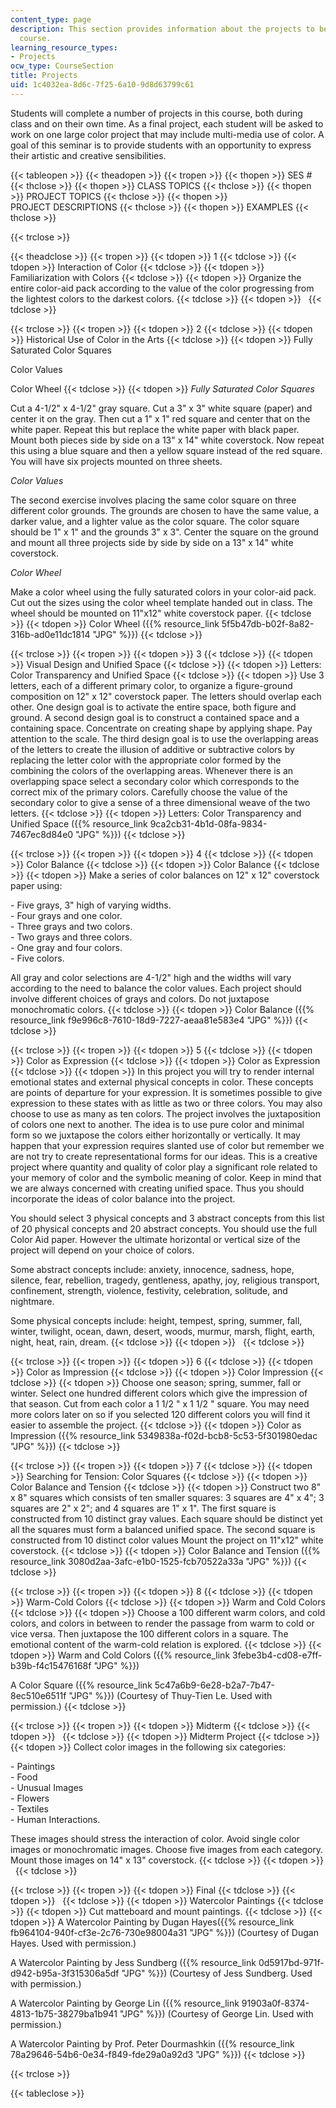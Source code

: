 ```yaml
---
content_type: page
description: This section provides information about the projects to be done for the
  course.
learning_resource_types:
- Projects
ocw_type: CourseSection
title: Projects
uid: 1c4032ea-8d6c-7f25-6a10-9d8d63799c61
---
```


Students will complete a number of projects in this course, both during class and on their own time. As a final project, each student will be asked to work on one large color project that may include multi-media use of color. A goal of this seminar is to provide students with an opportunity to express their artistic and creative sensibilities.

{{< tableopen >}}
{{< theadopen >}}
{{< tropen >}}
{{< thopen >}}
SES #
{{< thclose >}}
{{< thopen >}}
CLASS TOPICS
{{< thclose >}}
{{< thopen >}}
PROJECT TOPICS
{{< thclose >}}
{{< thopen >}}
PROJECT DESCRIPTIONS
{{< thclose >}}
{{< thopen >}}
EXAMPLES
{{< thclose >}}

{{< trclose >}}

{{< theadclose >}}
{{< tropen >}}
{{< tdopen >}}
1
{{< tdclose >}}
{{< tdopen >}}
Interaction of Color
{{< tdclose >}}
{{< tdopen >}}
Familiarization with Colors
{{< tdclose >}}
{{< tdopen >}}
Organize the entire color-aid pack according to the value of the color progressing from the lightest colors to the darkest colors.
{{< tdclose >}}
{{< tdopen >}}
 
{{< tdclose >}}

{{< trclose >}}
{{< tropen >}}
{{< tdopen >}}
2
{{< tdclose >}}
{{< tdopen >}}
Historical Use of Color in the Arts
{{< tdclose >}}
{{< tdopen >}}
Fully Saturated Color Squares  
  
Color Values  
  
Color Wheel
{{< tdclose >}}
{{< tdopen >}}
_Fully Saturated Color Squares_  
  
Cut a 4-1/2" x 4-1/2" gray square. Cut a 3" x 3" white square (paper) and center it on the gray. Then cut a 1" x 1" red square and center that on the white paper. Repeat this but replace the white paper with black paper. Mount both pieces side by side on a 13" x 14" white coverstock. Now repeat this using a blue square and then a yellow square instead of the red square. You will have six projects mounted on three sheets.  
  
_Color Values_  
  
The second exercise involves placing the same color square on three different color grounds. The grounds are chosen to have the same value, a darker value, and a lighter value as the color square. The color square should be 1" x 1" and the grounds 3" x 3". Center the square on the ground and mount all three projects side by side by side on a 13" x 14" white coverstock.  
  
_Color Wheel_  
  
Make a color wheel using the fully saturated colors in your color-aid pack. Cut out the sizes using the color wheel template handed out in class. The wheel should be mounted on 11"x12" white coverstock paper.
{{< tdclose >}}
{{< tdopen >}}
Color Wheel ({{% resource_link 5f5b47db-b02f-8a82-316b-ad0e11dc1814 "JPG" %}})
{{< tdclose >}}

{{< trclose >}}
{{< tropen >}}
{{< tdopen >}}
3
{{< tdclose >}}
{{< tdopen >}}
Visual Design and Unified Space
{{< tdclose >}}
{{< tdopen >}}
Letters: Color Transparency and Unified Space
{{< tdclose >}}
{{< tdopen >}}
Use 3 letters, each of a different primary color, to organize a figure-ground composition on 12" x 12" coverstock paper. The letters should overlap each other. One design goal is to activate the entire space, both figure and ground. A second design goal is to construct a contained space and a containing space. Concentrate on creating shape by applying shape. Pay attention to the scale. The third design goal is to use the overlapping areas of the letters to create the illusion of additive or subtractive colors by replacing the letter color with the appropriate color formed by the combining the colors of the overlapping areas. Whenever there is an overlapping space select a secondary color which corresponds to the correct mix of the primary colors. Carefully choose the value of the secondary color to give a sense of a three dimensional weave of the two letters.
{{< tdclose >}}
{{< tdopen >}}
Letters: Color Transparency and Unified Space ({{% resource_link 9ca2cb31-4b1d-08fa-9834-7467ec8d84e0 "JPG" %}})
{{< tdclose >}}

{{< trclose >}}
{{< tropen >}}
{{< tdopen >}}
4
{{< tdclose >}}
{{< tdopen >}}
Color Balance
{{< tdclose >}}
{{< tdopen >}}
Color Balance
{{< tdclose >}}
{{< tdopen >}}
Make a series of color balances on 12" x 12" coverstock paper using:  
  
\- Five grays, 3" high of varying widths.  
\- Four grays and one color.  
\- Three grays and two colors.  
\- Two grays and three colors.  
\- One gray and four colors.  
\- Five colors.  
  
All gray and color selections are 4-1/2" high and the widths will vary according to the need to balance the color values. Each project should involve different choices of grays and colors. Do not juxtapose monochromatic colors.
{{< tdclose >}}
{{< tdopen >}}
Color Balance ({{% resource_link f9e996c8-7610-18d9-7227-aeaa81e583e4 "JPG" %}})
{{< tdclose >}}

{{< trclose >}}
{{< tropen >}}
{{< tdopen >}}
5
{{< tdclose >}}
{{< tdopen >}}
Color as Expression
{{< tdclose >}}
{{< tdopen >}}
Color as Expression
{{< tdclose >}}
{{< tdopen >}}
In this project you will try to render internal emotional states and external physical concepts in color. These concepts are points of departure for your expression. It is sometimes possible to give expression to these states with as little as two or three colors. You may also choose to use as many as ten colors. The project involves the juxtaposition of colors one next to another. The idea is to use pure color and minimal form so we juxtapose the colors either horizontally or vertically. It may happen that your expression requires slanted use of color but remember we are not try to create representational forms for our ideas. This is a creative project where quantity and quality of color play a significant role related to your memory of color and the symbolic meaning of color. Keep in mind that we are always concerned with creating unified space. Thus you should incorporate the ideas of color balance into the project.  
  
You should select 3 physical concepts and 3 abstract concepts from this list of 20 physical concepts and 20 abstract concepts. You should use the full Color Aid paper. However the ultimate horizontal or vertical size of the project will depend on your choice of colors.  
  
Some abstract concepts include: anxiety, innocence, sadness, hope, silence, fear, rebellion, tragedy, gentleness, apathy, joy, religious transport, confinement, strength, violence, festivity, celebration, solitude, and nightmare.  
  
Some physical concepts include: height, tempest, spring, summer, fall, winter, twilight, ocean, dawn, desert, woods, murmur, marsh, flight, earth, night, heat, rain, dream.
{{< tdclose >}}
{{< tdopen >}}
 
{{< tdclose >}}

{{< trclose >}}
{{< tropen >}}
{{< tdopen >}}
6
{{< tdclose >}}
{{< tdopen >}}
Color as Impression
{{< tdclose >}}
{{< tdopen >}}
Color Impression
{{< tdclose >}}
{{< tdopen >}}
Choose one season; spring, summer, fall or winter. Select one hundred different colors which give the impression of that season. Cut from each color a 1 1/2 " x 1 1/2 " square. You may need more colors later on so if you selected 120 different colors you will find it easier to assemble the project.
{{< tdclose >}}
{{< tdopen >}}
Color as Impression ({{% resource_link 5349838a-f02d-bcb8-5c53-5f301980edac "JPG" %}})
{{< tdclose >}}

{{< trclose >}}
{{< tropen >}}
{{< tdopen >}}
7
{{< tdclose >}}
{{< tdopen >}}
Searching for Tension: Color Squares
{{< tdclose >}}
{{< tdopen >}}
Color Balance and Tension
{{< tdclose >}}
{{< tdopen >}}
Construct two 8" x 8" squares which consists of ten smaller squares: 3 squares are 4" x 4"; 3 squares are 2" x 2"; and 4 squares are 1" x 1". The first square is constructed from 10 distinct gray values. Each square should be distinct yet all the squares must form a balanced unified space. The second square is constructed from 10 distinct color values Mount the project on 11"x12" white coverstock.
{{< tdclose >}}
{{< tdopen >}}
Color Balance and Tension ({{% resource_link 3080d2aa-3afc-e1b0-1525-fcb70522a33a "JPG" %}})
{{< tdclose >}}

{{< trclose >}}
{{< tropen >}}
{{< tdopen >}}
8
{{< tdclose >}}
{{< tdopen >}}
Warm-Cold Colors
{{< tdclose >}}
{{< tdopen >}}
Warm and Cold Colors
{{< tdclose >}}
{{< tdopen >}}
Choose a 100 different warm colors, and cold colors, and colors in between to render the passage from warm to cold or vice versa. Then juxtapose the 100 different colors in a square. The emotional content of the warm-cold relation is explored.
{{< tdclose >}}
{{< tdopen >}}
Warm and Cold Colors ({{% resource_link 3febe3b4-cd08-e7ff-b39b-f4c15476168f "JPG" %}})  
  
A Color Square ({{% resource_link 5c47a6b9-6e28-b2a7-7b47-8ec510e6511f "JPG" %}}) (Courtesy of Thuy-Tien Le. Used with permission.)
{{< tdclose >}}

{{< trclose >}}
{{< tropen >}}
{{< tdopen >}}
Midterm
{{< tdclose >}}
{{< tdopen >}}
 
{{< tdclose >}}
{{< tdopen >}}
Midterm Project
{{< tdclose >}}
{{< tdopen >}}
Collect color images in the following six categories:  
  
\- Paintings  
\- Food  
\- Unusual Images  
\- Flowers  
\- Textiles  
\- Human Interactions.  
  
These images should stress the interaction of color. Avoid single color images or monochromatic images. Choose five images from each category. Mount those images on 14" x 13" coverstock.
{{< tdclose >}}
{{< tdopen >}}
 
{{< tdclose >}}

{{< trclose >}}
{{< tropen >}}
{{< tdopen >}}
Final
{{< tdclose >}}
{{< tdopen >}}
 
{{< tdclose >}}
{{< tdopen >}}
Watercolor Paintings
{{< tdclose >}}
{{< tdopen >}}
Cut matteboard and mount paintings.
{{< tdclose >}}
{{< tdopen >}}
A Watercolor Painting by Dugan Hayes({{% resource_link fb964104-940f-cf3e-2c76-730e98004a31 "JPG" %}}) (Courtesy of Dugan Hayes. Used with permission.)  
  
A Watercolor Painting by Jess Sundberg ({{% resource_link 0d5917bd-971f-d942-b95a-3f315306a5df "JPG" %}}) (Courtesy of Jess Sundberg. Used with permission.)  
  
A Watercolor Painting by George Lin ({{% resource_link 91903a0f-8374-4813-1b75-38279ba1b941 "JPG" %}}) (Courtesy of George Lin. Used with permission.)  
  
A Watercolor Painting by Prof. Peter Dourmashkin ({{% resource_link 78a29646-54b6-0e34-f849-fde29a0a92d3 "JPG" %}})
{{< tdclose >}}

{{< trclose >}}

{{< tableclose >}}